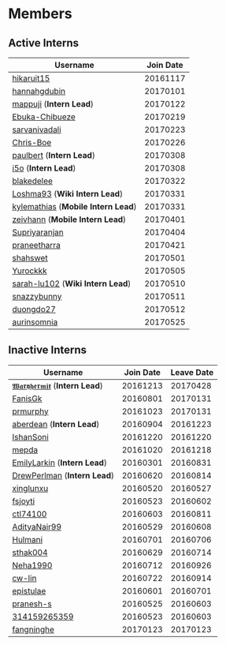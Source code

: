 # Members
## Active Interns
|**Username**|**Join Date**|
|------------|-------------|
|[hikaruit15](profiles/hikaruit15.md)| 20161117 |
|[hannahgdubin](profiles/hannahgdubin.md)| 20170101 |
|[mappuji](profiles/mappuji.md) (**Intern Lead**)| 20170122 |
|[Ebuka-Chibueze](profiles/Ebuka-Chibueze.md)| 20170219 |
|[sarvanivadali](profiles/sarvanivadali.md)| 20170223 |
|[Chris-Boe](profiles/Chris-Boe.md)| 20170226 |
|[paulbert](profiles/paulbert.md) (**Intern Lead**)| 20170308 |
|[i5o](profiles/i5o.md) (**Intern Lead**)| 20170308 |
|[blakedelee](profiles/BlakeDeLee.md)| 20170322 |
|[Loshma93](profiles/Loshma93.md) (**Wiki Intern Lead**)| 20170331 |
|[kylemathias](profiles/kylemathias.md) (**Mobile Intern Lead**)| 20170331 |
|[zeivhann](profiles/zeivhann.md) (**Mobile Intern Lead**)| 20170401 |
|[Supriyaranjan](profiles/Supriyaranjan.md)| 20170404 |
|[praneetharra](profiles/praneetharra.md)| 20170421 |
|[shahswet](profiles/shahswet.md)| 20170501 |
|[Yurockkk](profiles/Yurockkk.md)| 20170505 |
|[sarah-lu102](profiles/sarah-lu102.md) (**Wiki Intern Lead**)| 20170510 |
|[snazzybunny](profiles/snazzybunny.md)| 20170511 |
|[duongdo27](profiles/duongdo.md)| 20170512 |
|[aurinsomnia](profiles/aurinsomnia.md)| 20170525 |

## Inactive Interns
|**Username**|**Join Date**|**Leave Date**|
|------------|-------------|--------------|
|[𝖂𝖆𝖗𝖞𝖍𝖊𝖗𝖒𝖎𝖙](profiles/waryhermit.md) (**Intern Lead**)| 20161213 | 20170428 |
|[FanisGk](profiles/FanisGk.md)| 20160801 | 20170131 |
|[prmurphy](profiles/prmurphy.md)| 20161023 | 20170131 |
|[aberdean](profiles/aberdean.md) (**Intern Lead**)| 20160904 | 20161223 |
|[IshanSoni](profiles/IshanSoni.md)| 20161220 | 20161220 |
|[mepda](profiles/mepda.md)| 20161020 | 20161218 |
|[EmilyLarkin](profiles/EmilyLarkin.md) (**Intern Lead**)| 20160301 | 20160831 |
|[DrewPerlman](profiles/DrewPerlman.md) (**Intern Lead**)| 20160620 | 20160814 |
|[xinglunxu](profiles/xinglunxu.md)| 20160520 | 20160527 |
|[fsjoyti](profiles/fsjoyti.md)| 20160523 | 20160602 |
|[ctl74100](profiles/ctl74100.md)| 20160603 | 20160811 |
|[AdityaNair99](profiles/AdityaNair99.md)| 20160529 | 20160608 |
|[Hulmani](profiles/Hulmani.md)| 20160701 | 20160706 |
|[sthak004](profiles/sthak004.md)| 20160629 | 20160714 |
|[Neha1990](profiles/Neha1990.md)| 20160712 | 20160926 |
|[cw-lin](profiles/cw-lin.md)| 20160722 | 20160914 |
|[epistulae](profiles/epistulae.md)| 20160601 | 20160701 |
|[pranesh-s](profiles/pranesh-s.md)| 20160525 | 20160603 |
|[314159265359](profiles/314159265359.md)| 20160523 | 20160603 |
|[fangninghe](profiles/fangninghe.md)| 20170123 | 20170123 |
